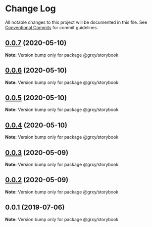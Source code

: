 # Change Log

All notable changes to this project will be documented in this file.
See [Conventional Commits](https://conventionalcommits.org) for commit guidelines.

## [0.0.7](https://github.com/grxy/grxy/compare/@grxy/storybook@0.0.6...@grxy/storybook@0.0.7) (2020-05-10)

**Note:** Version bump only for package @grxy/storybook





## [0.0.6](https://github.com/grxy/grxy/compare/@grxy/storybook@0.0.5...@grxy/storybook@0.0.6) (2020-05-10)

**Note:** Version bump only for package @grxy/storybook





## [0.0.5](https://github.com/grxy/grxy/compare/@grxy/storybook@0.0.4...@grxy/storybook@0.0.5) (2020-05-10)

**Note:** Version bump only for package @grxy/storybook





## [0.0.4](https://github.com/grxy/grxy/compare/@grxy/storybook@0.0.3...@grxy/storybook@0.0.4) (2020-05-10)

**Note:** Version bump only for package @grxy/storybook





## [0.0.3](https://github.com/grxy/grxy/compare/@grxy/storybook@0.0.2...@grxy/storybook@0.0.3) (2020-05-09)

**Note:** Version bump only for package @grxy/storybook





## [0.0.2](https://github.com/grxy/grxy/compare/@grxy/storybook@0.0.1...@grxy/storybook@0.0.2) (2020-05-09)

**Note:** Version bump only for package @grxy/storybook





## 0.0.1 (2019-07-06)

**Note:** Version bump only for package @grxy/storybook
